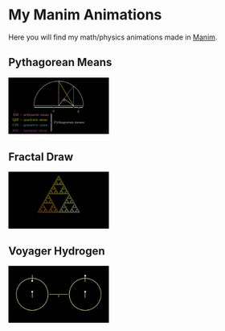 # My Manim Animations
Here you will find my math/physics animations made in [Manim](https://github.com/3b1b/manim).

## Pythagorean Means
[<img src="https://raw.githubusercontent.com/akanotoe/manimations/master/pythagorean-means/final-frame.png" alt="pythagorean-means" width="200"/>](https://github.com/akanotoe/manimations/tree/master/pythagorean-means)

## Fractal Draw
[<img src="https://raw.githubusercontent.com/akanotoe/manimations/master/fractal-draw/SierpinskiCurveCreation.png" alt="fractal-draw" width="200"/>](https://github.com/akanotoe/manimations/tree/master/fractal-draw)

## Voyager Hydrogen
[<img src="https://raw.githubusercontent.com/akanotoe/manimations/master/voyager-hydrogen/VoyagerHydrogen_ManimCE_v0.16.0.post0.png" alt="voyager-hydrogen" width="200"/>](https://github.com/akanotoe/manimations/tree/master/voyager-hydrogen)
